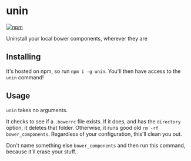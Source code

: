 # unin
[![npm](https://img.shields.io/npm/v/npm.svg?maxAge=2592000)](https://www.npmjs.com/package/unin)

Uninstall your local bower components, wherever they are

## Installing

It's hosted on npm, so run `npm i -g unin`. You'll then have access to the `unin` command!

## Usage

`unin` takes no arguments.

It checks to see if a `.bowerrc` file exists. If it does, and has the `directory` option, it deletes that folder. Otherwise, it runs good old `rm -rf bower_components`. Regardless of your configuration, this'll clean you out.

Don't name something else `bower_components` and then run this command, because it'll erase your stuff.
